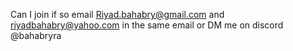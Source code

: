 Can I join if so email Riyad.bahabry@gmail.com and riyadbahabry@yahoo.com in the same email or DM me on discord @bahabryra
